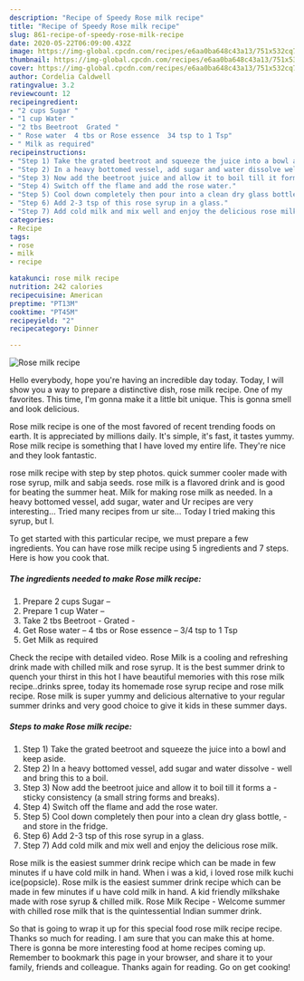 ```yaml
---
description: "Recipe of Speedy Rose milk recipe"
title: "Recipe of Speedy Rose milk recipe"
slug: 861-recipe-of-speedy-rose-milk-recipe
date: 2020-05-22T06:09:00.432Z
image: https://img-global.cpcdn.com/recipes/e6aa0ba648c43a13/751x532cq70/rose-milk-recipe-recipe-main-photo.jpg
thumbnail: https://img-global.cpcdn.com/recipes/e6aa0ba648c43a13/751x532cq70/rose-milk-recipe-recipe-main-photo.jpg
cover: https://img-global.cpcdn.com/recipes/e6aa0ba648c43a13/751x532cq70/rose-milk-recipe-recipe-main-photo.jpg
author: Cordelia Caldwell
ratingvalue: 3.2
reviewcount: 12
recipeingredient:
- "2 cups Sugar "
- "1 cup Water "
- "2 tbs Beetroot  Grated "
- " Rose water  4 tbs or Rose essence  34 tsp to 1 Tsp"
- " Milk as required"
recipeinstructions:
- "Step 1) Take the grated beetroot and squeeze the juice into a bowl and keep aside."
- "Step 2) In a heavy bottomed vessel, add sugar and water dissolve well and bring this to a boil."
- "Step 3) Now add the beetroot juice and allow it to boil till it forms a sticky consistency (a small string forms and breaks)."
- "Step 4) Switch off the flame and add the rose water."
- "Step 5) Cool down completely then pour into a clean dry glass bottle, and store in the fridge."
- "Step 6) Add 2-3 tsp of this rose syrup in a glass."
- "Step 7) Add cold milk and mix well and enjoy the delicious rose milk."
categories:
- Recipe
tags:
- rose
- milk
- recipe

katakunci: rose milk recipe 
nutrition: 242 calories
recipecuisine: American
preptime: "PT13M"
cooktime: "PT45M"
recipeyield: "2"
recipecategory: Dinner

---
```



![Rose milk recipe](https://img-global.cpcdn.com/recipes/e6aa0ba648c43a13/751x532cq70/rose-milk-recipe-recipe-main-photo.jpg)

Hello everybody, hope you're having an incredible day today. Today, I will show you a way to prepare a distinctive dish, rose milk recipe. One of my favorites. This time, I'm gonna make it a little bit unique. This is gonna smell and look delicious.

Rose milk recipe is one of the most favored of recent trending foods on earth. It is appreciated by millions daily. It's simple, it's fast, it tastes yummy. Rose milk recipe is something that I have loved my entire life. They're nice and they look fantastic.

rose milk recipe with step by step photos. quick summer cooler made with rose syrup, milk and sabja seeds. rose milk is a flavored drink and is good for beating the summer heat. Milk for making rose milk as needed. In a heavy bottomed vessel, add sugar, water and Ur recipes are very interesting… Tried many recipes from ur site… Today I tried making this syrup, but I.


To get started with this particular recipe, we must prepare a few ingredients. You can have rose milk recipe using 5 ingredients and 7 steps. Here is how you cook that.

<!--inarticleads1-->

##### The ingredients needed to make Rose milk recipe:

1. Prepare 2 cups Sugar –
1. Prepare 1 cup Water –
1. Take 2 tbs Beetroot - Grated -
1. Get  Rose water – 4 tbs or Rose essence – 3/4 tsp to 1 Tsp
1. Get  Milk as required


Check the recipe with detailed video. Rose Milk is a cooling and refreshing drink made with chilled milk and rose syrup. It is the best summer drink to quench your thirst in this hot I have beautiful memories with this rose milk recipe..drinks spree, today its homemade rose syrup recipe and rose milk recipe. Rose milk is super yummy and delicious alternative to your regular summer drinks and very good choice to give it kids in these summer days. 

<!--inarticleads2-->

##### Steps to make Rose milk recipe:

1. Step 1) Take the grated beetroot and squeeze the juice into a bowl and keep aside.
1. Step 2) In a heavy bottomed vessel, add sugar and water dissolve - well and bring this to a boil.
1. Step 3) Now add the beetroot juice and allow it to boil till it forms a - sticky consistency (a small string forms and breaks).
1. Step 4) Switch off the flame and add the rose water.
1. Step 5) Cool down completely then pour into a clean dry glass bottle, - and store in the fridge.
1. Step 6) Add 2-3 tsp of this rose syrup in a glass.
1. Step 7) Add cold milk and mix well and enjoy the delicious rose milk.


Rose milk is the easiest summer drink recipe which can be made in few minutes if u have cold milk in hand. When i was a kid, i loved rose milk kuchi ice(popsicle). Rose milk is the easiest summer drink recipe which can be made in few minutes if u have cold milk in hand. A kid friendly milkshake made with rose syrup &amp; chilled milk. Rose Milk Recipe - Welcome summer with chilled rose milk that is the quintessential Indian summer drink. 

So that is going to wrap it up for this special food rose milk recipe recipe. Thanks so much for reading. I am sure that you can make this at home. There is gonna be more interesting food at home recipes coming up. Remember to bookmark this page in your browser, and share it to your family, friends and colleague. Thanks again for reading. Go on get cooking!
